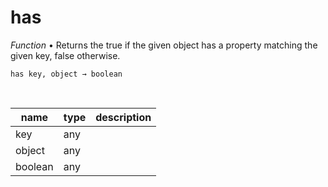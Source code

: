 # has

_Function_ &bull; Returns the true if the given object has a property matching the given key, false otherwise.

<pre><code>has key, object &rarr; boolean</code></pre>
<br>

| name | type | description |
|------|------|-------------|
|key|any||
|object|any||
|boolean|any||



